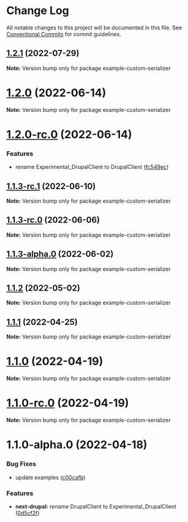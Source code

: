 # Change Log

All notable changes to this project will be documented in this file.
See [Conventional Commits](https://conventionalcommits.org) for commit guidelines.

## [1.2.1](https://github.com/chapter-three/next-drupal/compare/example-custom-serializer@1.2.0...example-custom-serializer@1.2.1) (2022-07-29)

**Note:** Version bump only for package example-custom-serializer





# [1.2.0](https://github.com/chapter-three/next-drupal/compare/example-custom-serializer@1.2.0-rc.0...example-custom-serializer@1.2.0) (2022-06-14)

**Note:** Version bump only for package example-custom-serializer





# [1.2.0-rc.0](https://github.com/chapter-three/next-drupal/compare/example-custom-serializer@1.1.3-rc.1...example-custom-serializer@1.2.0-rc.0) (2022-06-14)


### Features

* rename Experimental_DrupalClient to DrupalClient ([fc549ec](https://github.com/chapter-three/next-drupal/commit/fc549ecab94a5a1e67f38b4e951351365adbb1f5))





## [1.1.3-rc.1](https://github.com/chapter-three/next-drupal/compare/example-custom-serializer@1.1.3-rc.0...example-custom-serializer@1.1.3-rc.1) (2022-06-10)

**Note:** Version bump only for package example-custom-serializer





## [1.1.3-rc.0](https://github.com/chapter-three/next-drupal/compare/example-custom-serializer@1.1.3-alpha.0...example-custom-serializer@1.1.3-rc.0) (2022-06-06)

**Note:** Version bump only for package example-custom-serializer





## [1.1.3-alpha.0](https://github.com/chapter-three/next-drupal/compare/example-custom-serializer@1.1.2...example-custom-serializer@1.1.3-alpha.0) (2022-06-02)

**Note:** Version bump only for package example-custom-serializer





## [1.1.2](https://github.com/chapter-three/next-drupal/compare/example-custom-serializer@1.1.1...example-custom-serializer@1.1.2) (2022-05-02)

**Note:** Version bump only for package example-custom-serializer





## [1.1.1](https://github.com/chapter-three/next-drupal/compare/example-custom-serializer@1.1.0...example-custom-serializer@1.1.1) (2022-04-25)

**Note:** Version bump only for package example-custom-serializer





# [1.1.0](https://github.com/chapter-three/next-drupal/compare/example-custom-serializer@1.1.0-rc.0...example-custom-serializer@1.1.0) (2022-04-19)

**Note:** Version bump only for package example-custom-serializer





# [1.1.0-rc.0](https://github.com/chapter-three/next-drupal/compare/example-custom-serializer@1.1.0-alpha.0...example-custom-serializer@1.1.0-rc.0) (2022-04-19)

**Note:** Version bump only for package example-custom-serializer





# 1.1.0-alpha.0 (2022-04-18)


### Bug Fixes

* update examples ([c00cafb](https://github.com/chapter-three/next-drupal/commit/c00cafbf3c667265fd6f0478164808664f778433))


### Features

* **next-drupal:** rename DrupalClient to Experimental_DrupalClient ([0d5cf2f](https://github.com/chapter-three/next-drupal/commit/0d5cf2f44b503a2d8e61eee19146fd5b797356ab))
